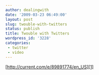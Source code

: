 ```yaml
---
author: dealingwith
date: '2009-03-23 06:49:00'
layout: post
slug: twouble-with-twitters
status: publish
title: Twouble with Twitters
wordpress_id: '3228'
categories:
 - twitter
 - video
---
```


[http://current.com/e/89891774/en_US][1]

   [1]: http://current.com/e/89891774/en_US

   

